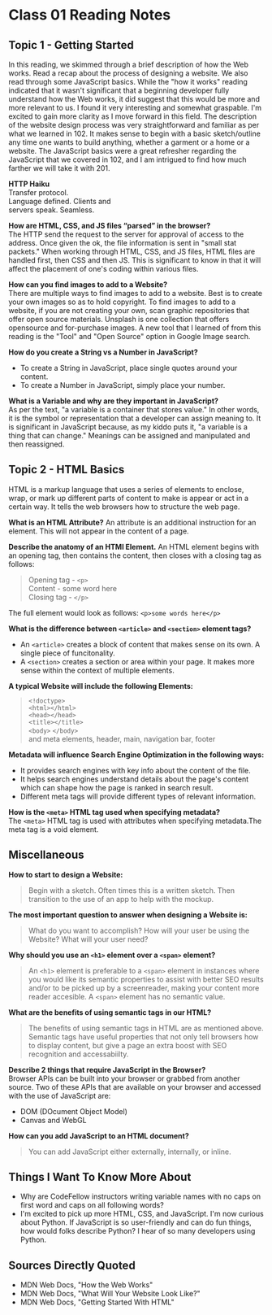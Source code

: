 # Class 01 Reading Notes

## Topic 1 - Getting Started
In this reading, we skimmed through a brief description of how the Web works. Read a recap about the process of designing a website. We also read through some JavaScript basics. While the "how it works" reading indicated that it wasn't significant that a beginning developer fully understand how the Web works, it did suggest that this would be more and more relevant to us. I found it very interesting and somewhat graspable. I'm excited to gain more clarity as I move forward in this field. The description of the website design process was very straightforward and familiar as per what we learned in 102. It makes sense to begin with a basic sketch/outline any time one wants to build anything, whether a garment or a home or a website. The JavaScript basics were a great refresher regarding the JavaScript that we covered in 102, and I am intrigued to find how much farther we will take it with 201.

**HTTP Haiku**  
Transfer protocol.  
Language defined. Clients and   
servers speak. Seamless.  

**How are HTML, CSS, and JS files “parsed” in the browser?**  
The HTTP send the request to the server for approval of access to the address. Once given the ok, the file information is sent in "small stat packets." When working through HTML, CSS, and JS files, HTML files are handled first, then CSS and then JS. This is significant to know in that it will affect the placement of one's coding within various files.

**How can you find images to add to a Website?**  
There are multiple ways to find images to add to a website. Best is to create your own images so as to hold copyright. To find images to add to a website, if you are not creating your own, scan graphic repositories that offer open source materials. Unsplash is one collection that offers opensource and for-purchase images. A new tool that I learned of from this reading is the "Tool" and "Open Source" option in Google Image search.

**How do you create a String vs a Number in JavaScript?**

- To create a String in JavaScript, place single quotes around your content.
- To create a Number in JavaScript, simply place your number.

**What is a Variable and why are they important in JavaScript?**  
As per the text, "a variable is a container that stores value." In other words, it is the symbol or representation that a developer can assign meaning to. It is significant in JavaScript because, as my kiddo puts it, "a variable is a thing that can change." Meanings can be assigned and manipulated and then reassigned.

## Topic 2 - HTML Basics

HTML is a markup language that uses a series of elements to enclose, wrap, or mark up different parts of content to make is appear or act in a certain way. It tells the web browsers how to structure the web page.

**What is an HTML Attribute?**
An attribute is an additional instruction for an element. This will not appear in the content of a page. 

**Describe the anatomy of an HTMl Element.**
An HTML element begins with an opening tag, then contains the content, then closes with a closing tag as follows:
> Opening tag \- `<p>`  
> Content \- some word here  
> Closing tag \- `</p>`  

The full element would look as follows: `<p>some words here</p>`

**What is the difference between `<article>` and `<section>` element tags?**  

- An `<article>` creates a block of content that makes sense on its own. A single piece of funcitonality.
- A `<section>` creates a section or area within your page. It makes more sense within the context of multiple elements.

**A typical Website will include the following Elements:**
> `<!doctype>`  
> `<html></html>`   
> `<head></head>`  
> `<title></title>`  
> `<body>` `</body>`  
> and meta elements, header, main, navigation bar, footer  

**Metadata will influence Search Engine Optimization in the following ways:**

- It provides search engines with key info about the content of the file.
- It helps search engines understand details about the page's content which can shape how the page is ranked in search result.
- Different meta tags will provide different types of relevant information.

**How is the `<meta>` HTML tag used when specifying metadata?**  
The `<meta>` HTML tag is used with attributes when specifying metadata.The meta tag is a void element.

## Miscellaneous

**How to start to design a Website:**  

> Begin with a sketch. Often times this is a written sketch. Then transition to the use of an app to help with the mockup.  

**The most important question to answer when designing a Website is:**  

> What do you want to accomplish? How will your user be using the Website? What will your user need?  

**Why should you use an `<h1>` element over a `<span>` element?**  

> An `<h1>` element is preferable to a `<span>` element in instances where you would like its semantic properties to assist with better 
> SEO results and/or to be picked up by a screenreader, making your content more reader accesible. A `<span>` element has no semantic 
> value.  

**What are the benefits of using semantic tags in our HTML?**
> The benefits of using semantic tags in HTML are as mentioned above. Semantic tags have useful properties that not only tell browsers how to display content, but give a page an extra boost with SEO recognition and accessabiilty.  

**Describe 2 things that require JavaScript in the Browser?**  
Browser APIs can be built into your browser or grabbed from another source. Two of these APIs that are available on your browser and accessed with the use of JavaScript are:
- DOM (DOcument Object Model) 
- Canvas and WebGL

**How can you add JavaScript to an HTML document?**
> You can add JavaScript either externally, internally, or inline.

## Things I Want To Know More About

- Why are CodeFellow instructors writing variable names with no caps on first word and caps on all following words?
- I'm excited to pick up more HTML, CSS, and JavaScript. I'm now curious about Python. If JavaScript is so user-friendly and can do fun things, how would folks describe Python? I hear of so many developers using Python.

## Sources Directly Quoted

- MDN Web Docs, "How the Web Works"
- MDN Web Docs, "What Will Your Website Look Like?"
- MDN Web Docs, "Getting Started With HTML"

